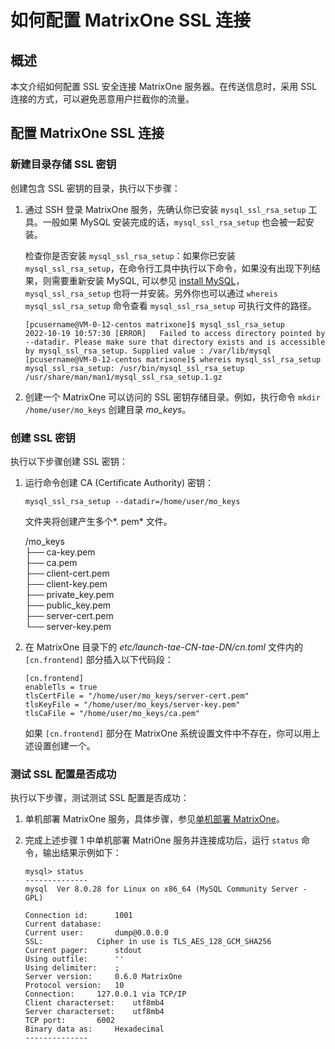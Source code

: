 # 如何配置 MatrixOne SSL 连接

## 概述

本文介绍如何配置 SSL 安全连接 MatrixOne 服务器。在传送信息时，采用 SSL 连接的方式，可以避免恶意用户拦截你的流量。

## 配置 MatrixOne SSL 连接

### 新建目录存储 SSL 密钥

创建包含 SSL 密钥的目录，执行以下步骤：

1. 通过 SSH 登录 MatrixOne 服务，先确认你已安装 `mysql_ssl_rsa_setup` 工具。一般如果 MySQL 安装完成的话，`mysql_ssl_rsa_setup` 也会被一起安装。

    检查你是否安装 `mysql_ssl_rsa_setup`：如果你已安装 `mysql_ssl_rsa_setup`，在命令行工具中执行以下命令，如果没有出现下列结果，则需要重新安装 MySQL, 可以参见 [install MySQL](https://dev.mysql.com/doc/mysql-getting-started/en/)，`mysql_ssl_rsa_setup` 也将一并安装。另外你也可以通过 `whereis mysql_ssl_rsa_setup` 命令查看 `mysql_ssl_rsa_setup` 可执行文件的路径。

    ```
    [pcusername@VM-0-12-centos matrixone]$ mysql_ssl_rsa_setup
    2022-10-19 10:57:30 [ERROR]   Failed to access directory pointed by --datadir. Please make sure that directory exists and is accessible by mysql_ssl_rsa_setup. Supplied value : /var/lib/mysql
    [pcusername@VM-0-12-centos matrixone]$ whereis mysql_ssl_rsa_setup
    mysql_ssl_rsa_setup: /usr/bin/mysql_ssl_rsa_setup /usr/share/man/man1/mysql_ssl_rsa_setup.1.gz
    ```

2. 创建一个 MatrixOne 可以访问的 SSL 密钥存储目录。例如，执行命令 `mkdir /home/user/mo_keys` 创建目录 *mo_keys*。

### 创建 SSL 密钥

执行以下步骤创建 SSL 密钥：

1. 运行命令创建 CA (Certificate Authority) 密钥：

    ```
    mysql_ssl_rsa_setup --datadir=/home/user/mo_keys
    ```

    文件夹将创建产生多个*. pem* 文件。

    /mo_keys <br>
    ├── ca-key.pem <br>
    ├── ca.pem <br>
    ├── client-cert.pem <br>
    ├── client-key.pem <br>
    ├── private_key.pem <br>
    ├── public_key.pem <br>
    ├── server-cert.pem <br>
    └── server-key.pem<br>

2. 在 MatrixOne 目录下的 *etc/launch-tae-CN-tae-DN/cn.toml* 文件内的 `[cn.frontend]` 部分插入以下代码段：

    ```
    [cn.frontend]
    enableTls = true
    tlsCertFile = "/home/user/mo_keys/server-cert.pem"
    tlsKeyFile = "/home/user/mo_keys/server-key.pem"
    tlsCaFile = "/home/user/mo_keys/ca.pem"
    ```

    如果 `[cn.frontend]` 部分在 MatrixOne 系统设置文件中不存在，你可以用上述设置创建一个。

### 测试 SSL 配置是否成功

执行以下步骤，测试测试 SSL 配置是否成功：

1. 单机部署 MatrixOne 服务，具体步骤，参见[单机部署 MatrixOne](../../Get-Started/install-standalone-matrixone.md)。

2. 完成上述步骤 1 中单机部署 MatriOne 服务并连接成功后，运行 `status` 命令，输出结果示例如下：

    ```
    mysql> status
    --------------
    mysql  Ver 8.0.28 for Linux on x86_64 (MySQL Community Server - GPL)

    Connection id:		1001
    Current database:
    Current user:		dump@0.0.0.0
    SSL:			Cipher in use is TLS_AES_128_GCM_SHA256
    Current pager:		stdout
    Using outfile:		''
    Using delimiter:	;
    Server version:		0.6.0 MatrixOne
    Protocol version:	10
    Connection:		127.0.0.1 via TCP/IP
    Client characterset:	utf8mb4
    Server characterset:	utf8mb4
    TCP port:		6002
    Binary data as:		Hexadecimal
    --------------
    ```
